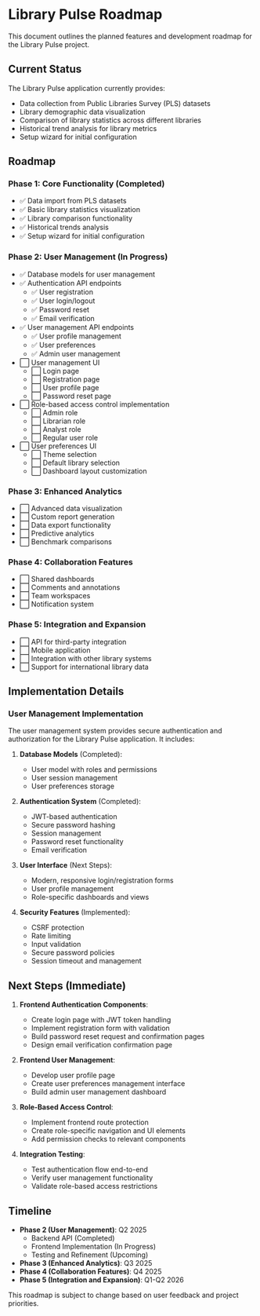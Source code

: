 # Library Pulse Roadmap

This document outlines the planned features and development roadmap for the Library Pulse project.

## Current Status

The Library Pulse application currently provides:

- Data collection from Public Libraries Survey (PLS) datasets
- Library demographic data visualization
- Comparison of library statistics across different libraries
- Historical trend analysis for library metrics
- Setup wizard for initial configuration

## Roadmap

### Phase 1: Core Functionality (Completed)
- ✅ Data import from PLS datasets
- ✅ Basic library statistics visualization
- ✅ Library comparison functionality
- ✅ Historical trends analysis
- ✅ Setup wizard for initial configuration

### Phase 2: User Management (In Progress)
- ✅ Database models for user management
- ✅ Authentication API endpoints
  - ✅ User registration
  - ✅ User login/logout
  - ✅ Password reset
  - ✅ Email verification
- ✅ User management API endpoints
  - ✅ User profile management
  - ✅ User preferences
  - ✅ Admin user management
- ⬜ User management UI
  - ⬜ Login page
  - ⬜ Registration page
  - ⬜ User profile page
  - ⬜ Password reset page
- ⬜ Role-based access control implementation
  - ⬜ Admin role
  - ⬜ Librarian role
  - ⬜ Analyst role
  - ⬜ Regular user role
- ⬜ User preferences UI
  - ⬜ Theme selection
  - ⬜ Default library selection
  - ⬜ Dashboard layout customization

### Phase 3: Enhanced Analytics
- ⬜ Advanced data visualization
- ⬜ Custom report generation
- ⬜ Data export functionality
- ⬜ Predictive analytics
- ⬜ Benchmark comparisons

### Phase 4: Collaboration Features
- ⬜ Shared dashboards
- ⬜ Comments and annotations
- ⬜ Team workspaces
- ⬜ Notification system

### Phase 5: Integration and Expansion
- ⬜ API for third-party integration
- ⬜ Mobile application
- ⬜ Integration with other library systems
- ⬜ Support for international library data

## Implementation Details

### User Management Implementation

The user management system provides secure authentication and authorization for the Library Pulse application. It includes:

1. **Database Models** (Completed):
   - User model with roles and permissions
   - User session management
   - User preferences storage

2. **Authentication System** (Completed):
   - JWT-based authentication
   - Secure password hashing
   - Session management
   - Password reset functionality
   - Email verification

3. **User Interface** (Next Steps):
   - Modern, responsive login/registration forms
   - User profile management
   - Role-specific dashboards and views

4. **Security Features** (Implemented):
   - CSRF protection
   - Rate limiting
   - Input validation
   - Secure password policies
   - Session timeout and management

## Next Steps (Immediate)

1. **Frontend Authentication Components**:
   - Create login page with JWT token handling
   - Implement registration form with validation
   - Build password reset request and confirmation pages
   - Design email verification confirmation page

2. **Frontend User Management**:
   - Develop user profile page
   - Create user preferences management interface
   - Build admin user management dashboard

3. **Role-Based Access Control**:
   - Implement frontend route protection
   - Create role-specific navigation and UI elements
   - Add permission checks to relevant components

4. **Integration Testing**:
   - Test authentication flow end-to-end
   - Verify user management functionality
   - Validate role-based access restrictions

## Timeline

- **Phase 2 (User Management)**: Q2 2025
  - Backend API (Completed)
  - Frontend Implementation (In Progress)
  - Testing and Refinement (Upcoming)
- **Phase 3 (Enhanced Analytics)**: Q3 2025
- **Phase 4 (Collaboration Features)**: Q4 2025
- **Phase 5 (Integration and Expansion)**: Q1-Q2 2026

This roadmap is subject to change based on user feedback and project priorities. 